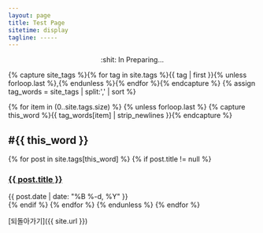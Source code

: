 ```yaml
---
layout: page
title: Test Page
sitetime: display
tagline: -----
---
```


<div style="text-align:center"> :shit: In Preparing... </div>


<article>

  <div>

{% capture site_tags %}{% for tag in site.tags %}{{ tag | first }}{% unless forloop.last %},{% endunless %}{% endfor %}{% endcapture %}
{% assign tag_words = site_tags | split:',' | sort %}

<!-- 遍历所有有标签的文章并列出标题 -->
{% for item in (0..site.tags.size) %}
  {% unless forloop.last %}
    {% capture this_word %}{{ tag_words[item] | strip_newlines }}{% endcapture %}
    <h2 id="{{ this_word | cgi_escape }}" class="tag-title">
      #{{ this_word }}
    </h2>
    <!-- lists all posts corresponding to specific tag -->
    {% for post in site.tags[this_word] %}
      {% if post.title != null %}
        <div class="tagged-post">
          <h3 class="title">
            <a href="{{ post.url | relative_url }}">
              {{ post.title }}
            </a>
          </h3>
          <div class="meta">
            {{ post.date | date: "%B %-d, %Y" }}
          </div>
        </div>
      {% endif %}
    {% endfor %}
  {% endunless %}
{% endfor %}

  </div>

</article>


[되돌아가기]({{ site.url }})
